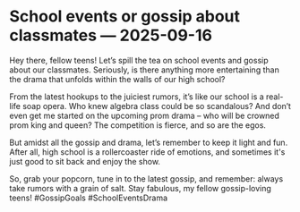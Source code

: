 # School events or gossip about classmates — 2025-09-16

Hey there, fellow teens! Let’s spill the tea on school events and gossip about our classmates. Seriously, is there anything more entertaining than the drama that unfolds within the walls of our high school?

From the latest hookups to the juiciest rumors, it’s like our school is a real-life soap opera. Who knew algebra class could be so scandalous? And don’t even get me started on the upcoming prom drama – who will be crowned prom king and queen? The competition is fierce, and so are the egos.

But amidst all the gossip and drama, let’s remember to keep it light and fun. After all, high school is a rollercoaster ride of emotions, and sometimes it's just good to sit back and enjoy the show.

So, grab your popcorn, tune in to the latest gossip, and remember: always take rumors with a grain of salt. Stay fabulous, my fellow gossip-loving teens! #GossipGoals #SchoolEventsDrama